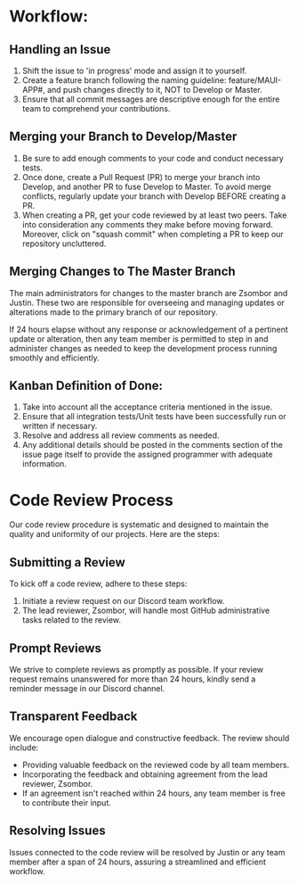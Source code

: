 <h1>Workflow:</h1>
<h2>Handling an Issue</h2>
<ol>
    <li>Shift the issue to 'in progress' mode and assign it to yourself.</li>
    <li>Create a feature branch following the naming guideline: feature/MAUI-APP#<your issue number>, and push changes directly to it, NOT to Develop or Master.</li>
    <li>Ensure that all commit messages are descriptive enough for the entire team to comprehend your contributions.</li>
</ol>

<h2>Merging your Branch to Develop/Master</h2>
<ol>
    <li>Be sure to add enough comments to your code and conduct necessary tests.</li>
    <li>Once done, create a Pull Request (PR) to merge your branch into Develop, and another PR to fuse Develop to Master. To avoid merge conflicts, regularly update your branch with Develop BEFORE creating a PR.</li>
    <li>When creating a PR, get your code reviewed by at least two peers. Take into consideration any comments they make before moving forward. Moreover, click on "squash commit" when completing a PR to keep our repository uncluttered.</li>
</ol>

<h2> Merging Changes to The Master Branch</h2>
<p>
  The main administrators for changes to the master branch are Zsombor and Justin. These two are responsible for overseeing and managing updates or alterations made to the primary branch of our repository. 
</p>
<p>
  If 24 hours elapse without any response or acknowledgement of a pertinent update or alteration, then any team member is permitted to step in and administer changes as needed to keep the development process running smoothly and efficiently.
</p>

<h2>Kanban Definition of Done:</h2>
<ol>
    <li>Take into account all the acceptance criteria mentioned in the issue.</li>
    <li>Ensure that all integration tests/Unit tests have been successfully run or written if necessary.</li>
    <li>Resolve and address all review comments as needed.</li>
    <li>Any additional details should be posted in the comments section of the issue page itself to provide the assigned programmer with adequate information.</li>
</ol>

<h1>Code Review Process</h1>
<p>
  Our code review procedure is systematic and designed to maintain the quality and uniformity of our projects. Here are the steps:
</p>

<h2>Submitting a Review</h2>
<p>
  To kick off a code review, adhere to these steps:
</p>
<ol>
  <li>Initiate a review request on our Discord team workflow.</li>
  <li>The lead reviewer, Zsombor, will handle most GitHub administrative tasks related to the review.</li>
</ol>

<h2>Prompt Reviews</h2>
<p>
  We strive to complete reviews as promptly as possible. If your review request remains unanswered for more than 24 hours, kindly send a reminder message in our Discord channel.
</p>

<h2>Transparent Feedback</h2>
<p>
  We encourage open dialogue and constructive feedback. The review should include:
</p>
<ul>
  <li>Providing valuable feedback on the reviewed code by all team members.</li>
  <li>Incorporating the feedback and obtaining agreement from the lead reviewer, Zsombor.</li>
  <li>If an agreement isn't reached within 24 hours, any team member is free to contribute their input.</li>
</ul>

<h2>Resolving Issues</h2>
<p>
  Issues connected to the code review will be resolved by Justin or any team member after a span of 24 hours, assuring a streamlined and efficient workflow.
</p>
